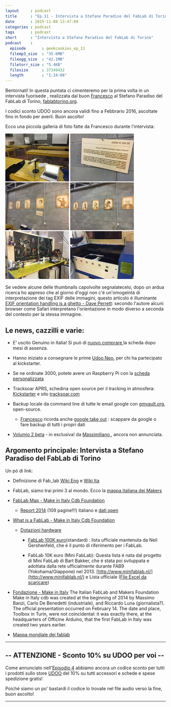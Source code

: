 ```yaml
---
layout     : podcast
title      : "Ep.11 - Intervista a Stefano Paradiso del FabLab di Torino" 
date       : 2015-11-08 13:47:09
categories : podcast
tags       : podcast 
short      : "Intervista a Stefano Paradiso del FabLab di Torino"
podcast    :
  episode       : geekcookies_ep_11
  filemp3_size  : "35.6MB"
  fileogg_size  : "42.1MB"
  filetorr_size : "5.4KB"
  filesize      : 37349432
  length        : "1:24:08"
---
```


Bentornati! In questa puntata ci cimenteremo per la prima volta in un intervista fuorisede , realizzata dal buon [Francesco][twitterfra] al Stefano Paradiso del FabLab di Torino, [fablabtorino.org](http://fablabtorino.org/).

I codici sconto UDOO sono ancora validi fino a Febbrario 2016, ascoltate fino in fondo per averli. Buon ascolto! 

<!-- more -->

Ecco una piccola galleria di foto fatte da Francesco durante l'intervista: 

[![](/images/ep_11_foto_fablab_torino/thumb/IMG_1279.thumb.JPG)](/images/ep_11_foto_fablab_torino/IMG_1279.JPG)
[![](/images/ep_11_foto_fablab_torino/thumb/IMG_1280.thumb.JPG)](/images/ep_11_foto_fablab_torino/IMG_1280.JPG)
[![](/images/ep_11_foto_fablab_torino/thumb/IMG_1281.thumb.JPG)](/images/ep_11_foto_fablab_torino/IMG_1281.JPG)
[![](/images/ep_11_foto_fablab_torino/thumb/IMG_1282.thumb.JPG)](/images/ep_11_foto_fablab_torino/IMG_1282.JPG)
[![](/images/ep_11_foto_fablab_torino/thumb/IMG_1283.thumb.JPG)](/images/ep_11_foto_fablab_torino/IMG_1283.JPG)
[![](/images/ep_11_foto_fablab_torino/thumb/IMG_1284.thumb.JPG)](/images/ep_11_foto_fablab_torino/IMG_1284.JPG)

Se vedere alcune delle thumbnails capolvolte segnalatecelo, dopo un ardua ricerca ho appreso che al giorno d'oggi non c'é un'omogeintá di interpretazione dei tag EXIF delle immagini, questo articolo é illuminante [EXIF orientation handling is a ghetto - Dave Perrett](http://www.daveperrett.com/articles/2012/07/28/exif-orientation-handling-is-a-ghetto/): secondo l'autore alcuni browser come Safari interpretano l'orientazione in modo diverso a seconda del contesto per la stessa immagine.

## Le news, cazzilli e varie:

* E’ uscito Genuino in Italia! Si può di [ nuovo comprare  ](https://store.arduino.cc/product/GBX00066) la scheda dopo mesi di assenza. 

* Hanno iniziato a consegnare le prime [Udoo Neo](https://www.kickstarter.com/projects/udoo/udoo-neo-raspberry-pi-arduino-wi-fi-bt-40-sensors), per chi ha partecipato al kickstarter. 

* Se ne ordinate 3000, potete avere un Raspberry Pi con la [ scheda personalizzata](http://www.element14.com/community/docs/DOC-76955/l/raspberry-pi-customization-service) 

* Tracksoar APRS, schedina open source per il tracking in atmosfera: [Kickstarter](https://www.kickstarter.com/projects/1250163085/tracksoar-aprs) e sito [tracksoar.com](https://www.tracksoar.com/)

* Backup locale da command line di tutte le email google con [gmvault.org](http://gmvault.org/index.html), open-source.

    * [Francesco][twitterfra] ricorda anche  [google take out](https://accounts.google.com/ServiceLogin?service=backup&passive=1209600&) : scappare da google o fare backup di tutti i propri dati

* [Volumio 2 beta](https://volumio.org/) - in esclusiva! da [ Massimiliano ][twittermas], ancora non annunciata.

## Argomento principale: Intervista a Stefano Paradiso del FabLab di Torino

Un pó di link:

* Definizione di Fab_lab [Wiki Eng](https://en.wikipedia.org/wiki/Fab_lab) e [Wiki Ita](https://it.wikipedia.org/wiki/Fab_lab)

* FabLab, siamo trai primi 3 al mondo. Ecco la [mappa italiana dei Makers](http://www.chefuturo.it/2015/03/fablab-siamo-trai-primi-3-al-mondo-fablab-siamo-trai-primi-3-al-mondo-ecco-la-mappa-italiana-dei-makers/)

* [FabLab Map - Make in Italy Cdb Foundation](http://makeinitaly.foundation/wiki/FabLab_Map)

    * [Report 2014](http://issuu.com/openp2pdesign/docs/censimento_make_in_italy) (109 pagine!!!) italiano e [dati open](http://opendata.makeinitaly.foundation/dataset/dati-finali-del-censimento-dei-laboratori-italiani-2014)

* [What is a FabLab - Make in Italy Cdb Foundation](http://makeinitaly.foundation/wiki/FabLab_Map)

    * [Dotazioni hardware](http://makeinitaly.foundation/wiki/Dotazioni_hardware)

        * [FabLab 100K euro](https://docs.google.com/spreadsheets/d/1U-jcBWOJEjBT5A0N84IUubtcHKMEMtndQPLCkZCkVsU/pub?single=true&gid=0&output=html)(standard) : lista ufficiale mantenuta da Neil Gershenfeld, che é il punto di riferimento per i FabLab.

        * FabLab 10K euro (Mini FabLab): Questa lista é nata dal progetto di Mini FabLab di Bart Bakker, che é stata poi sviluppata e adottata dalla rete ufficialmente durante FAB9 (Yokohama/Giappone) nel 2013. [http://www.minifablab.nl/](http://www.minifablab.nl/) e Lista ufficiale ([File Excel da scaricare](https://www.facebook.com/download/527726633970317/Small%20FabLab%20Suite.xlsx))

* [Fondazione - Make in Italy](http://www.makeinitaly.foundation/fondazione/) The Italian FabLab and Makers Foundation Make in Italy cdb was created at the beginning of 2014 by Massimo Banzi, Carlo De Benedetti (industriale), and Riccardo Luna (giornalista?). The official presentation occurred on February 14. The date and place, Toolbox in Turin, were not coincidental: it was exactly there, at the headquarters of Officine Arduino, that the first FabLab in Italy was created two years earlier.

* [Mappa mondiale dei fablab](https://www.fablabs.io/map)

---

## -- ATTENZIONE - Sconto 10% su UDOO per voi --

Come annunciato nell'[Episodio 4](http://geekcookies.github.io/podcast/2015/02/09/episodio-4/) abbiamo ancora un codice sconto per tutti i prodotti sullo store [UDOO](http://shop.udoo.org/) del 10% su tutti accessori e schede e spese spedizione gratis!

Poiché siamo un po' bastardi il codice lo trovate nel file audio verso la fine, buon ascolto!

---

[twitterfra]: https://twitter.com/cesco_78 
[twittermar]: https://twitter.com/kidpixo 
[twittermas]: https://twitter.com/fanciullim
